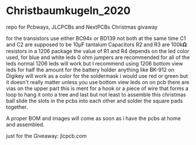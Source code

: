 # Christbaumkugeln_2020
 repo for Pcbways, JLCPCBs and NextPCBs Christmas givaway
 
 for the transistors use either BC94x or BD139 not both at the same time
 C1 and C2 are supposed to be 10µF tantalum Capacitors
 R2 and R3 are 100k𝛀 resistors in a 1206 package
 the value of R1 and R4 depends on the led color used, for blue and white leds 0 ohm jumpers are recommended
 for all of the leds normal 1206 leds will work but I recommend using 1206 bottom view leds for half the amount
 for the battery holder anything like BK-912 on Digikey will work
 as a color for the soldermask i would use red or green but it doesn't really matter unless you use bottom view leds
 on on pcb there are vias on the upper part this is ment for a hook or a piece of wire that forms a loop to hang it onto a tree
 and last but not least to assemble this christmas ball slide the slots in the pcbs into each other and solder the square pads together.
 
 A proper BOM and images will come as soon as i have the pcbs at home and assembled.

just for the Giveaway: jlcpcb.com
